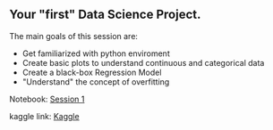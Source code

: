 ## Your "first" Data Science Project.

The main goals of this session are:
* Get familiarized with python enviroment
* Create basic plots to understand continuous and categorical data
* Create a black-box Regression Model 
* "Understand" the concept of overfitting



Notebook: [Session 1](../notebooks/Session1.ipynb)

kaggle link: [Kaggle](https://www.kaggle.com/t/1fbd7a89286b4c78bbd027d6ea0b1263)
